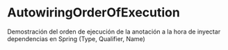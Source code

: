 # AutowiringOrderOfExecution
Demostración del orden de ejecución de la anotación a la hora de inyectar dependencias en Spring (Type, Qualifier, Name)
